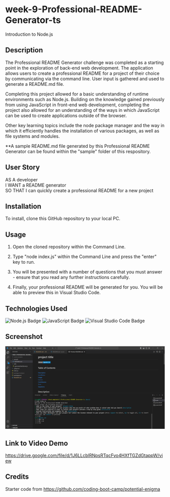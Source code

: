# week-9-Professional-README-Generator-ts

Introduction to Node.js

## Description

The Professional README Generator challenge was completed as a starting point in the exploration of back-end web development. 
The application allows users to create a professional README for a project of their choice by communicating via the command line. 
User input is gathered and used to generate a README.md file. 

Completing this project allowed for a basic understanding of runtime environments such as Node.js. 
Building on the knowledge gained previously from using JavaScript in front-end web development, completing the project also allowed for an understanding of the ways in which JavaScript can be used to create applications outside of the browser. 

Other key learning topics include the node package manager and the way in which it efficiently handles the installation of various packages, as well as file systems and modules.

**A sample README.md file generated by this Professional README Generator can be found within the "sample" folder of this respository.

## User Story

AS A developer<br>
I WANT a README generator<br>
SO THAT I can quickly create a professional README for a new project

## Installation

To install, clone this GitHub repository to your local PC.

## Usage 

1. Open the cloned repository within the Command Line.<br>

2. Type "node index.js" within the Command Line and press the "enter" key to run.<br>

3. You will be presented with a number of questions that you must answer - ensure that you read any further instructions carefully.<br>

4. Finally, your professional README will be generated for you. You will be able to preview this in Visual Studio Code.


## Technologies Used

![Node.js Badge](https://img.shields.io/badge/Node.js-393?logo=nodedotjs&logoColor=fff&style=for-the-badge)
![JavaScript Badge](https://img.shields.io/badge/JavaScript-F7DF1E?logo=javascript&logoColor=000&style=for-the-badge)
![Visual Studio Code Badge](https://img.shields.io/badge/Visual%20Studio%20Code-007ACC?logo=visualstudiocode&logoColor=fff&style=for-the-badge)


## Screenshot

![Screenshot of application](<Screenshot 2024-02-12 163222-1.png>)

## Link to Video Demo

https://drive.google.com/file/d/1J6LLcblRNpsRTqcFvo4HXfTGZdGtappW/view 

## Credits

Starter code from https://github.com/coding-boot-camp/potential-enigma 

